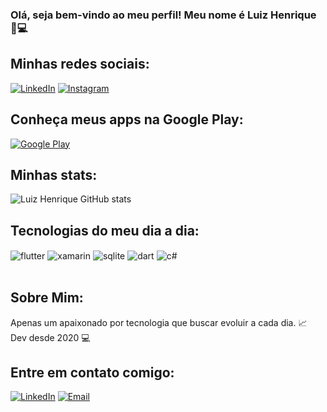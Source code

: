### Olá, seja bem-vindo ao meu perfil! Meu nome é Luiz Henrique 👋💻


## Minhas redes sociais:
[![LinkedIn](https://img.shields.io/badge/LinkedIn-0077B5?style=for-the-badge&logo=linkedin&logoColor=white)](https://www.linkedin.com/in/luiz-henrique-599a2392/)
[![Instagram](https://img.shields.io/badge/Instagram-E4405F?style=for-the-badge&logo=instagram&logoColor=white)](https://www.instagram.com/11.luiz/)

## Conheça meus apps na Google Play:
[![Google Play](https://img.shields.io/badge/Google_Play-414141?style=for-the-badge&logo=google-play&logoColor=white)](https://play.google.com/store/apps/developer?id=Fragmento+Tech)

## Minhas stats:
![Luiz Henrique GitHub stats](https://github-readme-stats.vercel.app/api?username=lhenrique11&show_icons=true&theme=dracula&count_private=true)

## Tecnologias do meu dia a dia:

<div style="display: inline_block">
  <img align="center" alt="flutter" src="https://img.shields.io/badge/Flutter-02569B?style=for-the-badge&logo=flutter&logoColor=white" />
  <img align="center" alt="xamarin" src="https://img.shields.io/badge/Xamarin-3498DB?style=for-the-badge&logo=xamarin&logoColor=white" />
  <img align="center" alt="sqlite" src="https://img.shields.io/badge/SQLite-07405E?style=for-the-badge&logo=sqlite&logoColor=white" />
  <img align="center" alt="dart" src="https://img.shields.io/badge/Dart-0175C2?style=for-the-badge&logo=dart&logoColor=white" />
  <img align="center" alt="c#" src="https://img.shields.io/badge/C%23-239120?style=for-the-badge&logo=c-sharp&logoColor=white" />
</div><br/>

## Sobre Mim:
Apenas um apaixonado por tecnologia que buscar evoluir a cada dia. 📈
Dev desde 2020 💻


## Entre em contato comigo:
[![LinkedIn](https://img.shields.io/badge/LinkedIn-0077B5?style=for-the-badge&logo=linkedin&logoColor=white)](https://www.linkedin.com/in/luiz-henrique-599a2392/)
[![Email](https://img.shields.io/website?label=Email&style=for-the-badge&url=https://sujeitoprogramador.com/)](henrique10lhs@gmail.com)
